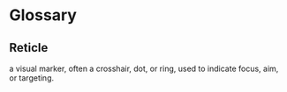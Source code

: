 # Glossary

## Reticle

a visual marker, often a crosshair, dot, or ring, used to indicate focus, aim, or targeting.
